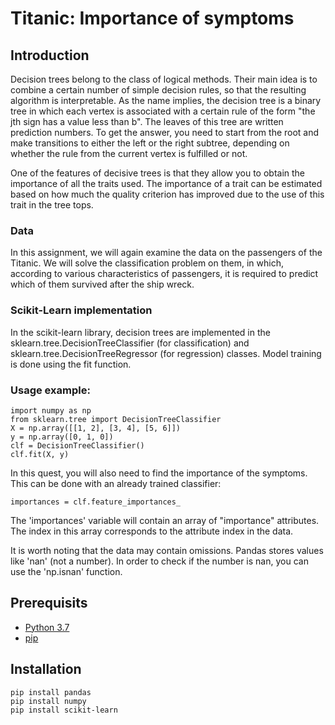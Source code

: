 # Titanic: Importance of symptoms

## Introduction
Decision trees belong to the class of logical methods. Their main idea is to combine a certain number of simple decision rules, so that the resulting algorithm is interpretable. As the name implies, the decision tree is a binary tree in which each vertex is associated with a certain rule of the form "the jth sign has a value less than b". The leaves of this tree are written prediction numbers. To get the answer, you need to start from the root and make transitions to either the left or the right subtree, depending on whether the rule from the current vertex is fulfilled or not.

One of the features of decisive trees is that they allow you to obtain the importance of all the traits used. The importance of a trait can be estimated based on how much the quality criterion has improved due to the use of this trait in the tree tops.

### Data
In this assignment, we will again examine the data on the passengers of the Titanic. We will solve the classification problem on them, in which, according to various characteristics of passengers, it is required to predict which of them survived after the ship wreck.

### Scikit-Learn implementation
In the scikit-learn library, decision trees are implemented in the sklearn.tree.DecisionTreeСlassifier (for classification) and sklearn.tree.DecisionTreeRegressor (for regression) classes. Model training is done using the fit function.

### Usage example:
```
import numpy as np
from sklearn.tree import DecisionTreeClassifier
X = np.array([[1, 2], [3, 4], [5, 6]])
y = np.array([0, 1, 0])
clf = DecisionTreeClassifier()
clf.fit(X, y)
```

In this quest, you will also need to find the importance of the symptoms. This can be done with an already trained classifier:
```
importances = clf.feature_importances_
```

The 'importances' variable will contain an array of "importance" attributes. The index in this array corresponds to the attribute index in the data.

It is worth noting that the data may contain omissions. Pandas stores values ​​like 'nan' (not a number). In order to check if the number is nan, you can use the 'np.isnan' function.

## Prerequisits
- [Python 3.7](https://www.python.org/downloads/)
- [pip](https://pip.pypa.io/en/stable/installing/)

## Installation
```
pip install pandas
pip install numpy
pip install scikit-learn

```
